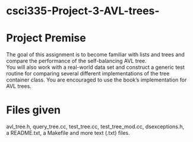 # csci335-Project-3-AVL-trees-

# Project Premise
The goal of this assignment is to become familiar with lists and trees and compare the performance of the self-balancing AVL tree. <br>
You will also work with a real-world data set and construct a generic test routine for comparing several different implementations of the tree <br>
container class. You are encouraged to use the book’s implementation for AVL trees. <br>

# Files given
avl_tree.h, query_tree.cc, test_tree.cc, test_tree_mod.cc, dsexceptions.h, <br>
a README.txt, a Makefile and more text (.txt) files. <br>
